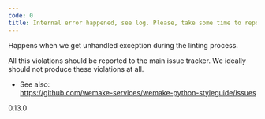 ```yaml
---
code: 0
title: Internal error happened, see log. Please, take some time to report it
---
```


Happens when we get unhandled exception during the linting process.

All this violations should be reported to the main issue tracker. We
ideally should not produce these violations at all.

  - See also:  
    <https://github.com/wemake-services/wemake-python-styleguide/issues>

<div class="versionadded">

0.13.0

</div>